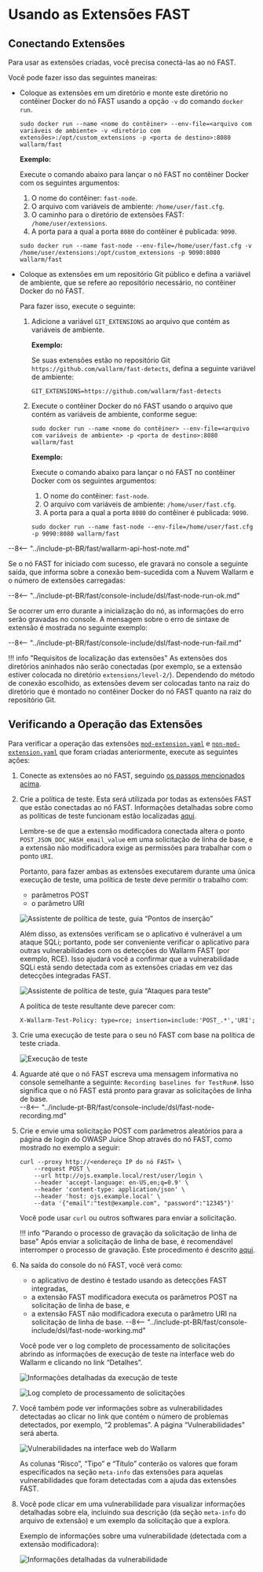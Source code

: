 [link-points]:                  points/intro.md
[link-stop-recording]:          ../qsg/test-run.md#2-execute-the-https-baseline-request-you-created-earlier 

[doc-mod-extension]:            extensions-examples/mod-extension.md
[doc-non-mod-extension]:        extensions-examples/non-mod-extension.md
[doc-testpolicy]:               logic.md#how-test-policy-influences-the-request-processing

[img-test-policy-insertion-points]:      ../../images/fast/dsl/common/using-extensions/tp_insertion_points.png
[img-test-policy-attacks]:              ../../images/fast/dsl/common/using-extensions/tp_attacks_test.png
[img-test-run]:                 ../../images/fast/dsl/common/using-extensions/create_testrun.png
[img-testrun-details]:          ../../images/fast/dsl/common/using-extensions/testrun_details.png
[img-log]:                      ../../images/fast/dsl/common/using-extensions/log.png
[img-vulns]:                    ../../images/fast/dsl/common/using-extensions/vulnerabilities.png
[img-vuln-details-mod]:             ../../images/fast/dsl/common/using-extensions/vuln_details-mod.png

[anchor-connect-extension]:     #connecting-extensions

# Usando as Extensões FAST

## Conectando Extensões

Para usar as extensões criadas, você precisa conectá-las ao nó FAST.

Você pode fazer isso das seguintes maneiras:

* Coloque as extensões em um diretório e monte este diretório no contêiner Docker do nó FAST usando a opção `-v` do comando `docker run`.
    
    ```
    sudo docker run --name <nome do contêiner> --env-file=<arquivo com variáveis de ambiente> -v <diretório com extensões>:/opt/custom_extensions -p <porta de destino>:8080 wallarm/fast
    ```
    
    **Exemplo:**
    
    Execute o comando abaixo para lançar o nó FAST no contêiner Docker com os seguintes argumentos:

    1.  O nome do contêiner: `fast-node`.
    2.  O arquivo com variáveis de ambiente: `/home/user/fast.cfg`.
    3.  O caminho para o diretório de extensões FAST: `/home/user/extensions`.
    4.  A porta para a qual a porta `8080` do contêiner é publicada: `9090`.

    ```
    sudo docker run --name fast-node --env-file=/home/user/fast.cfg -v /home/user/extensions:/opt/custom_extensions -p 9090:8080 wallarm/fast
    ```

* Coloque as extensões em um repositório Git público e defina a variável de ambiente, que se refere ao repositório necessário, no contêiner Docker do nó FAST.
    
    Para fazer isso, execute o seguinte:
    
    1.  Adicione a variável `GIT_EXTENSIONS` ao arquivo que contém as variáveis de ambiente.

        **Exemplo:**
        
        Se suas extensões estão no repositório Git `https://github.com/wallarm/fast-detects`, defina a seguinte variável de ambiente:
        
        ```
        GIT_EXTENSIONS=https://github.com/wallarm/fast-detects
        ```  
    
    2.  Execute o contêiner Docker do nó FAST usando o arquivo que contém as variáveis de ambiente, conforme segue:
        
        ```
        sudo docker run --name <nome do contêiner> --env-file=<arquivo com variáveis de ambiente> -p <porta de destino>:8080 wallarm/fast
        ```
        
        **Exemplo:**
        
        Execute o comando abaixo para lançar o nó FAST no contêiner Docker com os seguintes argumentos:

        1.  O nome do contêiner: `fast-node`.
        2.  O arquivo com variáveis de ambiente: `/home/user/fast.cfg`.
        3.  A porta para a qual a porta `8080` do contêiner é publicada: `9090`.
        
        ```
        sudo docker run --name fast-node --env-file=/home/user/fast.cfg -p 9090:8080 wallarm/fast
        ```

--8<-- "../include-pt-BR/fast/wallarm-api-host-note.md"

Se o nó FAST for iniciado com sucesso, ele gravará no console a seguinte saída, que informa sobre a conexão bem-sucedida com a Nuvem Wallarm e o número de extensões carregadas:

--8<-- "../include-pt-BR/fast/console-include/dsl/fast-node-run-ok.md"

Se ocorrer um erro durante a inicialização do nó, as informações do erro serão gravadas no console. A mensagem sobre o erro de sintaxe de extensão é mostrada no seguinte exemplo:

--8<-- "../include-pt-BR/fast/console-include/dsl/fast-node-run-fail.md"

!!! info "Requisitos de localização das extensões"
    As extensões dos diretórios aninhados não serão conectadas (por exemplo, se a extensão estiver colocada no diretório `extensions/level-2/`). Dependendo do método de conexão escolhido, as extensões devem ser colocadas tanto na raiz do diretório que é montado no contêiner Docker do nó FAST quanto na raiz do repositório Git.

## Verificando a Operação das Extensões

Para verificar a operação das extensões [`mod-extension.yaml`][doc-mod-extension] e [`non-mod-extension.yaml`][doc-non-mod-extension] que foram criadas anteriormente, execute as seguintes ações:

1.  Conecte as extensões ao nó FAST, seguindo [os passos mencionados acima][anchor-connect-extension].

2.  Crie a política de teste. Esta será utilizada por todas as extensões FAST que estão conectadas ao nó FAST. Informações detalhadas sobre como as políticas de teste funcionam estão localizadas [aqui][doc-testpolicy].

    Lembre-se de que a extensão modificadora conectada altera o ponto `POST_JSON_DOC_HASH_email_value` em uma solicitação de linha de base, e a extensão não modificadora exige as permissões para trabalhar com o ponto `URI`.
    
    Portanto, para fazer ambas as extensões executarem durante uma única execução de teste, uma política de teste deve permitir o trabalho com:
    
    * parâmetros POST
    * o parâmetro URI
    
    ![Assistente de política de teste, guia “Pontos de inserção”][img-test-policy-insertion-points]
    
    Além disso, as extensões verificam se o aplicativo é vulnerável a um ataque SQLi; portanto, pode ser conveniente verificar o aplicativo para outras vulnerabilidades com os detecções do Wallarm FAST (por exemplo, RCE). Isso ajudará você a confirmar que a vulnerabilidade SQLi está sendo detectada com as extensões criadas em vez das detecções integradas FAST. 
    
    ![Assistente de política de teste, guia “Ataques para teste”][img-test-policy-attacks]
    
    A política de teste resultante deve parecer com:
    
    ```
    X-Wallarm-Test-Policy: type=rce; insertion=include:'POST_.*','URI';
    ```

3.  Crie uma execução de teste para o seu nó FAST com base na política de teste criada.
    
    ![Execução de teste][img-test-run]

4.  Aguarde até que o nó FAST escreva uma mensagem informativa no console semelhante a seguinte: `Recording baselines for TestRun#`. Isso significa que o nó FAST está pronto para gravar as solicitações de linha de base.<br>
--8<-- "../include-pt-BR/fast/console-include/dsl/fast-node-recording.md"

5.  Crie e envie uma solicitação POST com parâmetros aleatórios para a página de login do OWASP Juice Shop através do nó FAST, como mostrado no exemplo a seguir:
    
    ```
    curl --proxy http://<endereço IP do nó FAST> \
        --request POST \
        --url http://ojs.example.local/rest/user/login \
        --header 'accept-language: en-US,en;q=0.9' \
        --header 'content-type: application/json' \
        --header 'host: ojs.example.local' \
        --data '{"email":"test@example.com", "password":"12345"}'
    ```
    
    Você pode usar `curl` ou outros softwares para enviar a solicitação.
    
    !!! info "Parando o processo de gravação da solicitação de linha de base"
        Após enviar a solicitação de linha de base, é recomendável interromper o processo de gravação. Este procedimento é descrito [aqui][link-stop-recording].

6.  Na saída do console do nó FAST, você verá como:  

    * o aplicativo de destino é testado usando as detecções FAST integradas,
    * a extensão FAST modificadora executa os parâmetros POST na solicitação de linha de base, e
    * a extensão FAST não modificadora executa o parâmetro URI na solicitação de linha de base.
    --8<-- "../include-pt-BR/fast/console-include/dsl/fast-node-working.md"

    Você pode ver o log completo de processamento de solicitações abrindo as informações de execução de teste na interface web do Wallarm e clicando no link “Detalhes”.
    
    ![Informações detalhadas da execução de teste][img-testrun-details]
    
    ![Log completo de processamento de solicitações][img-log]

7.  Você também pode ver informações sobre as vulnerabilidades detectadas ao clicar no link que contém o número de problemas detectados, por exemplo, “2 problemas”. A página “Vulnerabilidades” será aberta.

    ![Vulnerabilidades na interface web do Wallarm][img-vulns]
    
    As colunas “Risco”, “Tipo” e “Título” conterão os valores que foram especificados na seção `meta-info` das extensões para aquelas vulnerabilidades que foram detectadas com a ajuda das extensões FAST.

8.  Você pode clicar em uma vulnerabilidade para visualizar informações detalhadas sobre ela, incluindo sua descrição (da seção `meta-info` do arquivo de extensão) e um exemplo da solicitação que a explora.

    Exemplo de informações sobre uma vulnerabilidade (detectada com a extensão modificadora):
    
    ![Informações detalhadas da vulnerabilidade][img-vuln-details-mod]
